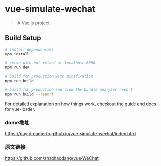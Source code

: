 # vue-simulate-wechat

> A Vue.js project

## Build Setup

``` bash
# install dependencies
npm install

# serve with hot reload at localhost:8080
npm run dev

# build for production with minification
npm run build

# build for production and view the bundle analyzer report
npm run build --report
```

For detailed explanation on how things work, checkout the [guide](http://vuejs-templates.github.io/webpack/) and [docs for vue-loader](http://vuejs.github.io/vue-loader).

### dome地址
https://day-dreamerto.github.io/vue-simulate-wechat/index.html
### 原文链接
https://github.com/zhaohaodang/vue-WeChat
